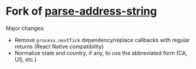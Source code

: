 # Fork of [parse-address-string](https://github.com/fluffybunnies/parse-address-string)

Major changes:
 - Remove `process.nextTick` dependency/replace callbacks with regular returns (React Native compatibility)
 - Normalize state and country, if any, to use the abbreviated form (CA, US, etc.)
